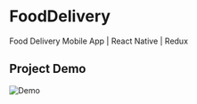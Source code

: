 # FoodDelivery
Food Delivery Mobile App | React Native | Redux

## Project Demo
![Demo](https://github.com/Rakshit17patel/FoodDelivery/raw/main/client/assets/Demo.gif)
